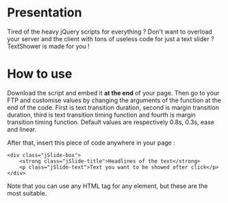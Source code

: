 Presentation
======

Tired of the heavy jQuery scripts for everything ? Don't want to overload your server and the client with
tons of useless code for just a text slider ? TextShower is made for you !

How to use
======

Download the script and embed it **at the end** of your page. Then go to your FTP and customise values by changing the
arguments of the function at the end of the code. First is text transition duration, second is margin
transition duration, third is text transition timing function and fourth is margin transition timing
function. Default values are respectively 0.8s, 0.3s, ease and linear.

After that, insert this piece of code anywhere in your page : 

	<div class="jSlide-box"> 
		<strong class="jSlide-title">Headlines of the text</strong> 
		<p class="jSlide-text">Text you want to be showed after click</p>
	</div>

Note that you can use any HTML tag for any element, but these are the most suitable.
